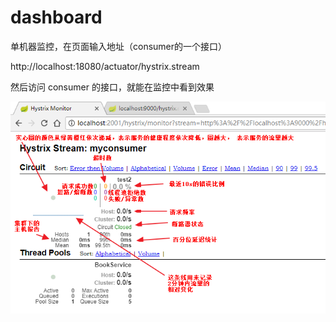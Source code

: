 # dashboard

单机器监控，在页面输入地址（consumer的一个接口）

http://localhost:18080/actuator/hystrix.stream

然后访问 consumer 的接口，就能在监控中看到效果

![dashboard01](md/dashboard02.png)